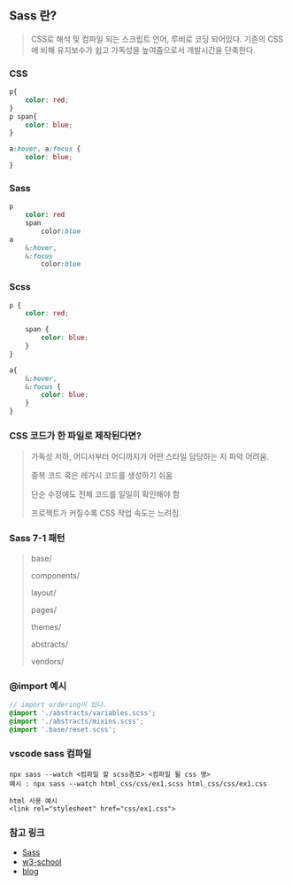 ## Sass 란?
> CSS로 해석 및 컴파일 되는 스크립트 언어, 루비로 코딩 되어있다.
> 기존의 CSS에 비해 유지보수가 쉽고 가독성을 높여줌으로서 개발시간을 단축한다.

### CSS
```css
p{
    color: red;
}
p span{
    color: blue;
}

a:hover, a:focus {
    color: blue;
}
```

### Sass
```Sass
p
    color: red
    span
        color:blue
a
    &:hover,
    &:focus
        color:blue
```

### Scss
```scss
p {
    color: red;

    span {
        color: blue;
    }
}

a{
    &:hover,
    &:focus {
        color: blue;
    }
}
```

### CSS 코드가 한 파일로 제작된다면?
> 가독성 저하, 어디서부터 어디까지가 어떤 스타일 담당하는 지 파악 어려움.
>
> 중복 코드 혹은 레거시 코드를 생성하기 쉬움
>
> 단순 수정에도 전체 코드를 일일히 확인해야 함 
>
> 프로젝트가 커질수록 CSS 작업 속도는 느려짐.

### Sass 7-1 패턴 
> base/
>
> components/
>
> layout/
>
> pages/
>
> themes/
>
> abstracts/
>
> vendors/
>

### @import 예시
```scss
// import ordering이 있다.
@import './abstracts/variables.scss'; 
@import './abstracts/mixins.scss';
@import '.base/reset.scss';
```

### vscode sass 컴파일
```
npx sass --watch <컴파일 할 scss경로> <컴파일 될 css 명>
예시 : npx sass --watch html_css/css/ex1.scss html_css/css/ex1.css

html 사용 예시
<link rel="stylesheet" href="css/ex1.css">
```

### 참고 링크
- [Sass](https://sass-lang.com/documentaion)
- [w3-school](https://www.w3schools.com/sass/)
- [blog](https://poiemaweb.com/sass-basics)